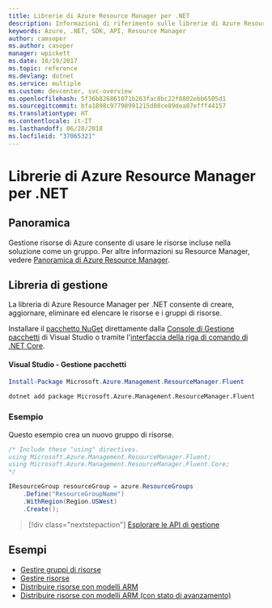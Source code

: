 ```yaml
---
title: Librerie di Azure Resource Manager per .NET
description: Informazioni di riferimento sulle librerie di Azure Resource Manager per .NET
keywords: Azure, .NET, SDK, API, Resource Manager
author: camsoper
ms.author: casoper
manager: wpickett
ms.date: 10/19/2017
ms.topic: reference
ms.devlang: dotnet
ms.service: multiple
ms.custom: devcenter, svc-overview
ms.openlocfilehash: 5f36b826861071b263fac8bc22f8802ebb6505d1
ms.sourcegitcommit: bfa1898c97798991215d08ce89dea87efff44157
ms.translationtype: HT
ms.contentlocale: it-IT
ms.lasthandoff: 06/28/2018
ms.locfileid: "37065321"
---
```

# <a name="azure-resource-manager-libraries-for-net"></a>Librerie di Azure Resource Manager per .NET

## <a name="overview"></a>Panoramica

Gestione risorse di Azure consente di usare le risorse incluse nella soluzione come un gruppo.  Per altre informazioni su Resource Manager, vedere [Panoramica di Azure Resource Manager](https://docs.microsoft.com/azure/azure-resource-manager/resource-group-overview).

## <a name="management-library"></a>Libreria di gestione

La libreria di Azure Resource Manager per .NET consente di creare, aggiornare, eliminare ed elencare le risorse e i gruppi di risorse.

Installare il [pacchetto NuGet](https://www.nuget.org/packages/Microsoft.Azure.Management.ResourceManager.Fluent) direttamente dalla [Console di Gestione pacchetti][PackageManager] di Visual Studio o tramite l'[interfaccia della riga di comando di .NET Core][DotNetCLI].

#### <a name="visual-studio-package-manager"></a>Visual Studio - Gestione pacchetti

```powershell
Install-Package Microsoft.Azure.Management.ResourceManager.Fluent
```

```bash
dotnet add package Microsoft.Azure.Management.ResourceManager.Fluent
```

### <a name="example"></a>Esempio

Questo esempio crea un nuovo gruppo di risorse.

```csharp
/* Include these "using" directives.
using Microsoft.Azure.Management.ResourceManager.Fluent;
using Microsoft.Azure.Management.ResourceManager.Fluent.Core;
*/

IResourceGroup resourceGroup = azure.ResourceGroups
    .Define("ResourceGroupName")
    .WithRegion(Region.USWest)
    .Create();
```

> [!div class="nextstepaction"]
> [Esplorare le API di gestione](/dotnet/api/overview/azure/resources/management)


## <a name="samples"></a>Esempi

* [Gestire gruppi di risorse](https://github.com/Azure-Samples/resources-dotnet-manage-resource-group)
* [Gestire risorse](https://github.com/Azure-Samples/resources-dotnet-manage-resource)
* [Distribuire risorse con modelli ARM](https://github.com/Azure-Samples/resources-dotnet-deploy-using-arm-template)
* [Distribuire risorse con modelli ARM (con stato di avanzamento)](https://github.com/Azure-Samples/resources-dotnet-deploy-using-arm-template-with-progress)


[PackageManager]: https://docs.microsoft.com/nuget/tools/package-manager-console
[DotNetCLI]: https://docs.microsoft.com/dotnet/core/tools/dotnet-add-package
